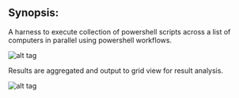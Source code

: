 
Synopsis:
-----------------------------------

A harness to execute collection of powershell scripts across a list of computers in parallel using powershell workflows. 

![alt tag](https://github.com/dstaulcu/PowerOps/blob/master/screencap2.jpg)

Results are aggregated and output to grid view for result analysis.

![alt tag](https://github.com/dstaulcu/PowerOps/blob/master/screencap1.jpg)

